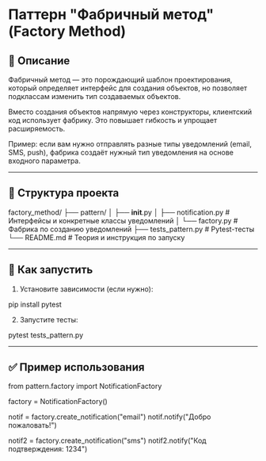 # Паттерн "Фабричный метод" (Factory Method)

## 📌 Описание

Фабричный метод — это порождающий шаблон проектирования, который определяет интерфейс для создания объектов, но позволяет подклассам изменить тип создаваемых объектов.

Вместо создания объектов напрямую через конструкторы, клиентский код использует фабрику. Это повышает гибкость и упрощает расширяемость.

Пример: если вам нужно отправлять разные типы уведомлений (email, SMS, push), фабрика создаёт нужный тип уведомления на основе входного параметра.

---

## 🧱 Структура проекта

factory_method/
├── pattern/
│   ├── __init__.py
│   ├── notification.py    # Интерфейсы и конкретные классы уведомлений
│   └── factory.py         # Фабрика по созданию уведомлений
├── tests_pattern.py       # Pytest-тесты
└── README.md              # Теория и инструкция по запуску

---

## 🚀 Как запустить

1. Установите зависимости (если нужно):

pip install pytest

2. Запустите тесты:

pytest tests_pattern.py

---

## ✅ Пример использования

from pattern.factory import NotificationFactory

factory = NotificationFactory()

notif = factory.create_notification("email")
notif.notify("Добро пожаловать!")

notif2 = factory.create_notification("sms")
notif2.notify("Код подтверждения: 1234")